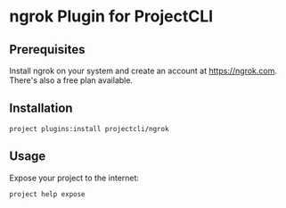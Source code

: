 # ngrok Plugin for ProjectCLI

## Prerequisites
Install ngrok on your system and create an account at https://ngrok.com. There's also a
free plan available.

## Installation
```shell
project plugins:install projectcli/ngrok
```

## Usage
Expose your project to the internet:
```shell
project help expose
```

